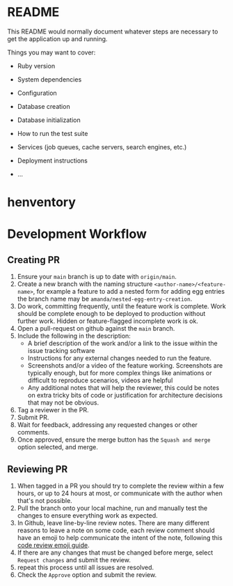 # README

This README would normally document whatever steps are necessary to get the
application up and running.

Things you may want to cover:

* Ruby version

* System dependencies

* Configuration

* Database creation

* Database initialization

* How to run the test suite

* Services (job queues, cache servers, search engines, etc.)

* Deployment instructions

* ...
# henventory

# Development Workflow

## Creating PR
1. Ensure your `main` branch is up to date with `origin/main`.
1. Create a new branch with the naming structure `<author-name>/<feature-name>`, for example a feature to add a nested form for adding egg entries the branch name may be `amanda/nested-egg-entry-creation`.
1. Do work, committing frequently, until the feature work is complete. Work should be complete enough to be deployed to production without further work. Hidden or feature-flagged incomplete work is ok.
1. Open a pull-request on github against the `main` branch.
1. Include the following in the description:
    - A brief description of the work and/or a link to the issue within the issue tracking software
    - Instructions for any external changes needed to run the feature.
    - Screenshots and/or a video of the feature working. Screenshots are typically enough, but for more complex things like animations or difficult to reproduce scenarios, videos are helpful
    - Any additional notes that will help the reviewer, this could be notes on extra tricky bits of code or justification for architecture decisions that may not be obvious.
1. Tag a reviewer in the PR.
1. Submit PR.
1. Wait for feedback, addressing any requested changes or other comments.
1. Once approved, ensure the merge button has the `Squash and merge` option selected, and merge.

## Reviewing PR
1. When tagged in a PR you should try to complete the review within a few hours, or up to 24 hours at most, or communicate with the author when that's not possible.
1. Pull the branch onto your local machine, run and manually test the changes to ensure everything work as expected.
1. In Github, leave line-by-line review notes. There are many different reasons to leave a note on some code, each review comment should have an emoji to help communicate the intent of the note, following this [code review emoji guide](https://github.com/erikthedeveloper/code-review-emoji-guide).
1. If there are any changes that must be changed before merge, select `Request changes` and submit the review.
1. repeat this process until all issues are resolved.
1. Check the `Approve` option and submit the review.

